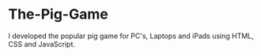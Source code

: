 # The-Pig-Game
I developed the popular pig game for PC's, Laptops and iPads using HTML, CSS and JavaScript.
